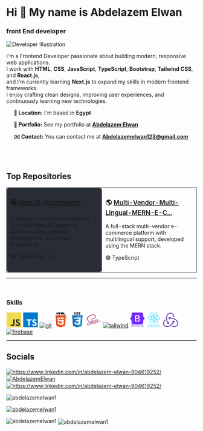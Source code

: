 
# Hi 👋 My name is Abdelazem Elwan

### front End developer

![Developer Illustration](https://cdn.dribbble.com/users/1162077/screenshots/3848914/programmer.gif)



I'm a Frontend Developer passionate about building modern, responsive web applications.  
I work with **HTML**, **CSS**, **JavaScript**, **TypeScript**, **Bootstrap**, **Tailwind CSS**, and **React.js**,  
and I'm currently learning **Next.js** to expand my skills in modern frontend frameworks.  
I enjoy crafting clean designs, improving user experiences, and continuously learning new technologies.


 &nbsp;&nbsp;&nbsp;&nbsp; **📍 Location:** I'm based in **Egypt**

 &nbsp;&nbsp;&nbsp;&nbsp; **🔗 Portfolio:** See my portfolio at **<a href="https://abdelazem-elwan.vercel.app/" target="_blank">Abdelazem Elwan</a>**


 &nbsp;&nbsp;&nbsp;&nbsp; **✉️ Contact:** You can contact me at **[Abdelazemelwan123@gmail.com](mailto:Abdelazemelwan123@gmail.com)**

<br>
<br>

## Top Repositories
<table width="100%">
  <tr  >
    <td width="40%" bgcolor="#282c34" valign="top" style="padding: 10px; border: 1px solid #30363d; border-radius: 6px;">
      <p style="font-size: 1.2em; font-weight: 600;">🛍️ <a href="YOUR_REPO_LINK_1">NestJS-Ecommerce</a></p>
      <p>A robust e-commerce backend built with NestJS, featuring authentication, product management, and order processing.</p>
      <p>🟣 TypeScript &nbsp; ⭐️ 1</p>
    </td>
    <td width="40%" valign="top" style="padding: 10px; border: 1px solid #30363d; border-radius: 6px; border-left: none;">
      <p style="font-size: 1.2em; font-weight: 600;">🌎 <a href="YOUR_REPO_LINK_2">Multi-Vendor-Multi-Lingual-MERN-E-C...</a></p>
      <p>A full-stack multi-vendor e-commerce platform with multilingual support, developed using the MERN stack.</p>
      <p>🟣 TypeScript</p>
    </td>
  </tr>
</table>

---
<br>
<h3 align="left">Skills</h3>
<p align="left"> <a href="https://developer.mozilla.org/en-US/docs/Web/JavaScript" target="_blank" rel="noreferrer"> <img src="https://raw.githubusercontent.com/devicons/devicon/master/icons/javascript/javascript-original.svg" alt="javascript" width="40" height="40"/></a> <a href="https://www.typescriptlang.org/" target="_blank" rel="noreferrer"> <img src="https://raw.githubusercontent.com/devicons/devicon/master/icons/typescript/typescript-original.svg" alt="typescript" width="40" height="40"/></a> <a href="https://git-scm.com/" target="_blank" rel="noreferrer"> <img src="https://www.vectorlogo.zone/logos/git-scm/git-scm-icon.svg" alt="git" width="40" height="40"/></a> <a href="https://www.w3.org/html/" target="_blank" rel="noreferrer"> <img src="https://raw.githubusercontent.com/devicons/devicon/master/icons/html5/html5-original-wordmark.svg" alt="html5" width="40" height="40"/></a> <a href="https://www.w3schools.com/css/" target="_blank" rel="noreferrer"> <img src="https://raw.githubusercontent.com/devicons/devicon/master/icons/css3/css3-original-wordmark.svg" alt="css3" width="40" height="40"/></a> <a href="https://sass-lang.com" target="_blank" rel="noreferrer"> <img src="https://raw.githubusercontent.com/devicons/devicon/master/icons/sass/sass-original.svg" alt="sass" width="40" height="40"/></a> <a href="https://tailwindcss.com/" target="_blank" rel="noreferrer"> <img src="https://www.vectorlogo.zone/logos/tailwindcss/tailwindcss-icon.svg" alt="tailwind" width="40" height="40"/></a> <a href="https://getbootstrap.com" target="_blank" rel="noreferrer"> <img src="https://raw.githubusercontent.com/devicons/devicon/master/icons/bootstrap/bootstrap-plain-wordmark.svg" alt="bootstrap" width="40" height="40"/></a> <a href="https://reactjs.org/" target="_blank" rel="noreferrer"> <img src="https://raw.githubusercontent.com/devicons/devicon/master/icons/react/react-original-wordmark.svg" alt="react" width="40" height="40"/></a> <a href="https://redux.js.org" target="_blank" rel="noreferrer"> <img src="https://raw.githubusercontent.com/devicons/devicon/master/icons/redux/redux-original.svg" alt="redux" width="40" height="40"/></a> <a href="https://firebase.google.com/" target="_blank" rel="noreferrer"> <img src="https://www.vectorlogo.zone/logos/firebase/firebase-icon.svg" alt="firebase" width="40" height="40"/></a> </p>


---
## Socials

<p align="left">
<a href="https://linkedin.com/in/https://www.linkedin.com/in/abdelazem-elwan-904619252/" target="blank"><img align="center" src="https://raw.githubusercontent.com/rahuldkjain/github-profile-readme-generator/master/src/images/icons/Social/linked-in-alt.svg" alt="https://www.linkedin.com/in/abdelazem-elwan-904619252/" height="30" width="40" /></a>
<a href="https://github.com/AbdelazemElwan" target="_blank">
  <img align="center" src="https://raw.githubusercontent.com/rahuldkjain/github-profile-readme-generator/master/src/images/icons/Social/github.svg" 
  alt="AbdelazemElwan" height="30" width="40" /></a>
<a href="https://fb.com/https://www.linkedin.com/in/abdelazem-elwan-904619252/" target="blank"><img align="center" src="https://raw.githubusercontent.com/rahuldkjain/github-profile-readme-generator/master/src/images/icons/Social/facebook.svg" alt="https://www.linkedin.com/in/abdelazem-elwan-904619252/" height="30" width="40" /></a>
</p>

<p align="left"> <img src="https://komarev.com/ghpvc/?username=abdelazemelwan1&label=Profile%20views&color=0e75b6&style=flat" alt="abdelazemelwan1" /> </p>

<p align="left"> <a href="https://github.com/ryo-ma/github-profile-trophy"><img src="https://github-profile-trophy.vercel.app/?username=abdelazemelwan1" alt="abdelazemelwan1" /></a> </p>


<p><img align="left" src="https://github-readme-stats.vercel.app/api/top-langs?username=abdelazemelwan1&show_icons=true&locale=en&layout=compact" alt="abdelazemelwan1" /></p>

<p>&nbsp;<img align="center" src="https://github-readme-stats.vercel.app/api?username=abdelazemelwan1&show_icons=true&locale=en" alt="abdelazemelwan1" /></p>
